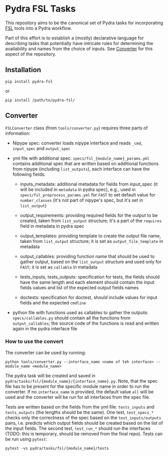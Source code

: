 # Pydra FSL Tasks

This repository aims to be the canonical set of Pydra tasks for incorporating
[FSL](https://fsl.fmrib.ox.ac.uk/fsl/fslwiki/) tools into a Pydra workflow.

Part of this effort is to establish a (mostly) declarative language for describing tasks that
potentially have intricate rules for determining the availability and names from the choice of
inputs. See [Converter](#Converter) for this aspect of the repository.

## Installation

```
pip install pydra-fsl
```

or

```
pip install /path/to/pydra-fsl/
```

## Converter

`FSLConverter` class (from `tools/converter.py`) requires three parts of information:

- Nipype spec: converter loads nipype interface and reads `_cmd`, `input_spec` and `output_spec`
- yml file with additional spec: `specs/fsl_{module_name}_params.yml` contains additional spec that are written based 
on additional functions from nipype (including `list_outputs`), each interface can have the following fields:
    - inputs_metadata: additional metadata for fields from input_spec 
    (it will be included in `metadata` in pydra spec), 
    e.g., used in `specs/fsl_preprocess_params.yml` for `FAST` to set default value for `number_classes` 
    (it's not part of nipype's spec, but it's set in `list_output`)

    - output_requirements: providing required fields for the output to be created, 
    taken from `list_output` structure; 
    it's a part of the `requires` field in metadata in pydra spec
    
    - output_templates: providing template to create the output file name, 
    taken from `list_output` structure; 
    it is set as `output_file_template` in metadata
    
    - output_callables: providing function name that should be used to gather output,
    based on the `list_output` structure and used only for `FAST`;
    it is set as `callable` in metadata
    
    - tests_inputs, tests_outputs: specification for tests, 
    the fields should have the same length and each element should contain 
    the input fields values and list of the expected output fields names
    
    - doctests: specification for doctest,
    should include values for input fields and the expected `cmdline` 

- python file with functions used as callables to gather the outputs: 
`specs/callables.py` should contain all the functions from `output_callables`;
the source code of the functions is read and written again in the pydra interface file


### How to use the convert

The converter can be used by running:
 
    python tools/converter.py --interface_name <name of teh interface> --module_name <module_name>

The pydra task will be created and saved in `pydra/tasks/fsl/{module_name}/{interface_name}.py`.
Note, that the spec file has to be present for the specific module name in order to run the converter.
If no `interface_name` is provided, the default value `all` will be used
 and the converter will be run for all interfaces from the spec file.

Tests are written based on the fields from the yml file: 
`tests_inputs` and `tests_outputs` (the lengths should be the same).
One test, `test_specs_*` checks only the correctness of the spec based
on the `test_inputs/outputs` pairs, i.e. predicts which output fields
should be created based on the list of the input fields.
The second test, `test_run_*` should run the interfaces 
(TODO: this is temporary, should be removed from the final repo). 
Tests can be run using `pytest`:

    pytest -vs pydra/tasks/fsl/{module_name}/tests

